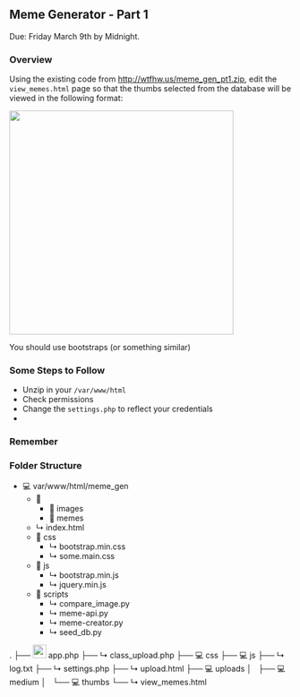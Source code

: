
## Meme Generator - Part 1
Due: Friday March 9th by Midnight.


### Overview

Using the existing code from http://wtfhw.us/meme_gen_pt1.zip, edit the `view_memes.html` page so that the thumbs selected from the database will be viewed in the following format:

<img src="http://i.stack.imgur.com/myiVg.jpg" width="400px">

You should use bootstraps (or something similar)

### Some Steps to Follow

- Unzip in your `/var/www/html`
- Check permissions 
- Change the `settings.php` to reflect your credentials
- 

### Remember


### Folder Structure

- &#128187; var/www/html/meme_gen
    - &#128193; 
        - &#128193; images
        - &#128193; memes
    - &#x21b3; index.html
    - &#128193; css
        - &#x21b3; bootstrap.min.css
        - &#x21b3; some.main.css
    - &#128193; js
        - &#x21b3; bootstrap.min.js
        - &#x21b3; jquery.min.js
    - &#128193; scripts
        - &#x21b3; compare_image.py
        - &#x21b3; meme-api.py
        - &#x21b3; meme-creator.py
        - &#x21b3; seed_db.py

.
├── <img src="https://cl.ly/pvsx/file_icon_64.png" width="24"> app.php
├── &#x21b3; class_upload.php
├── &#128187; css
├── &#128187; js
├── &#x21b3; log.txt
├── &#x21b3; settings.php
├── &#x21b3; upload.html
├── &#128187; uploads
│   ├── &#128187; medium
│   └── &#128187; thumbs
└── &#x21b3; view_memes.html
